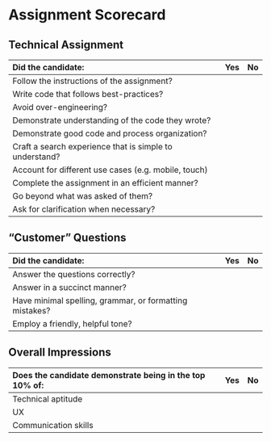 # Assignment Scorecard

## Technical Assignment

| Did the candidate: | Yes | No |
| :------------- | :------------- | :------------- |
| Follow the instructions of the assignment? | | |
| Write code that follows best-practices? | | |
| Avoid over-engineering? | | |
| Demonstrate understanding of the code they wrote? | | |
| Demonstrate good code and process organization? | | |
| Craft a search experience that is simple to understand? | | |
| Account for different use cases (e.g. mobile, touch) | | |
| Complete the assignment in an efficient manner? | | |
| Go beyond what was asked of them? | | | |
| Ask for clarification when necessary? | | |

## “Customer” Questions

| Did the candidate: | Yes | No |
| :------------- | :------------- | :------------- |
| Answer the questions correctly? | | |
| Answer in a succinct manner? | | |
| Have minimal spelling, grammar, or formatting mistakes? | | |
| Employ a friendly, helpful tone? | | | |

## Overall Impressions

| Does the candidate demonstrate being in the top 10% of: | Yes | No |
| :------------- | :------------- | :------------- |
| Technical aptitude | | |
| UX | | |
| Communication skills | | | |
